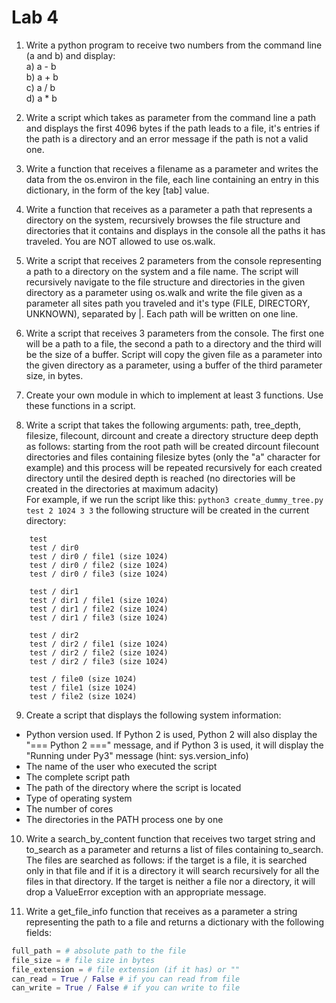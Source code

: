 # Lab 4

1. Write a python program to receive two numbers from the command line (a and b) and display:  
a) a - b  
b) a + b  
c) a / b  
d) a * b  

2. Write a script which takes as parameter from the command line a path and displays the first 4096 bytes if the path leads to a file, it's entries if the path is a directory and an error message if the path is not a valid one.

3. Write a function that receives a filename as a parameter and writes the data from the os.environ in the file, each line containing an entry in this dictionary, in the form of the key [tab] value.

4. Write a function that receives as a parameter a path that represents a directory on the system, recursively browses the file structure and directories that it contains and displays in the console all the paths it has traveled. You are NOT allowed to use os.walk.

5. Write a script that receives 2 parameters from the console representing a path to a directory on the system and a file name. The script will recursively navigate to the file structure and directories in the given directory as a parameter using os.walk and write the file given as a parameter all sites path you traveled and it's type (FILE, DIRECTORY, UNKNOWN), separated by |. Each path will be written on one line.

6. Write a script that receives 3 parameters from the console. The first one will be a path to a file, the second a path to a directory and the third will be the size of a buffer. Script will copy the given file as a parameter into the given directory as a parameter, using a buffer of the third parameter size, in bytes.

7. Create your own module in which to implement at least 3 functions. Use these functions in a script.

8. Write a script that takes the following arguments: path, tree_depth, filesize, filecount, dircount and create a directory structure deep depth as follows: starting from the root path will be created dircount filecount directories and files containing filesize bytes (only the "a" character for example) and this process will be repeated recursively for each created directory until the desired depth is reached (no directories will be created in the directories at maximum adacity)  
For example, if we run the script like this: ```python3 create_dummy_tree.py test 2 1024 3 3``` the following structure will be created in the current directory:  
```
    test
    test / dir0
    test / dir0 / file1 (size 1024)
    test / dir0 / file2 (size 1024)
    test / dir0 / file3 (size 1024)

    test / dir1
    test / dir1 / file1 (size 1024)
    test / dir1 / file2 (size 1024)
    test / dir1 / file3 (size 1024)

    test / dir2
    test / dir2 / file1 (size 1024)
    test / dir2 / file2 (size 1024)
    test / dir2 / file3 (size 1024)

    test / file0 (size 1024)
    test / file1 (size 1024)
    test / file2 (size 1024)
```

9. Create a script that displays the following system information:  
- Python version used. If Python 2 is used, Python 2 will also display the "=== Python 2 ===" message, and if Python 3 is used, it will display the "Running under Py3" message (hint: sys.version_info)
- The name of the user who executed the script
- The complete script path
- The path of the directory where the script is located
- Type of operating system
- The number of cores
- The directories in the PATH process one by one

10. Write a search_by_content function that receives two target string and to_search as a parameter and returns a list of files containing to_search. The files are searched as follows: if the target is a file, it is searched only in that file and if it is a directory it will search recursively for all the files in that directory. If the target is neither a file nor a directory, it will drop a ValueError exception with an appropriate message.

11. Write a get_file_info function that receives as a parameter a string representing the path to a file and returns a dictionary with the following fields:
```Python
full_path = # absolute path to the file
file_size = # file size in bytes
file_extension = # file extension (if it has) or ""
can_read = True / False # if you can read from file
can_write = True / False # if you can write to file
```